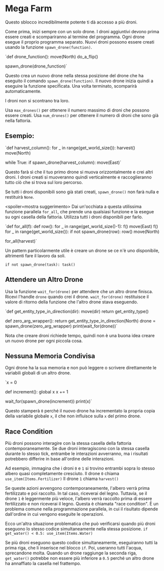 # Mega Farm
Questo sblocco incredibilmente potente ti dà accesso a più droni.

Come prima, inizi sempre con un solo drone. I droni aggiuntivi devono prima essere creati e scompariranno al termine del programma.
Ogni drone esegue il proprio programma separato. Nuovi droni possono essere creati usando la funzione `spawn_drone(function)`.

`def drone_function():
    move(North)
    do_a_flip()

spawn_drone(drone_function)`

Questo crea un nuovo drone nella stessa posizione del drone che ha eseguito il comando `spawn_drone(function)`. Il nuovo drone inizia quindi a eseguire la funzione specificata. Una volta terminato, scomparirà automaticamente.

I droni non si scontrano tra loro.

Usa `max_drones()` per ottenere il numero massimo di droni che possono essere creati.
Usa `num_drones()` per ottenere il numero di droni che sono già nella fattoria.


## Esempio:
`def harvest_column():
    for _ in range(get_world_size()):
        harvest()
        move(North)

while True:
    if spawn_drone(harvest_column):
        move(East)`

Questo farà sì che il tuo primo drone si muova orizzontalmente e crei altri droni. I droni creati si muoveranno quindi verticalmente e raccoglieranno tutto ciò che si trova sul loro percorso.

Se tutti i droni disponibili sono già stati creati, `spawn_drone()` non farà nulla e restituirà `None`.

<spoiler=mostra suggerimento> Dai un'occhiata a questa utilissima funzione parallela `for_all`, che prende una qualsiasi funzione e la esegue su ogni casella della fattoria. Utilizza tutti i droni disponibili per farlo.

`def for_all(f):
	def row():
		for _ in range(get_world_size()-1):
			f()
			move(East)
		f()
	for _ in range(get_world_size()):
		if not spawn_drone(row):
			row()
		move(North)

for_all(harvest)`

Un pattern particolarmente utile è creare un drone se ce n'è uno disponibile, altrimenti fare il lavoro da soli.

`if not spawn_drone(task):
	task()`
</spoiler>

## Attendere un Altro Drone
Usa la funzione `wait_for(drone)` per attendere che un altro drone finisca. Ricevi l'handle `drone` quando crei il drone.
`wait_for(drone)` restituisce il valore di ritorno della funzione che l'altro drone stava eseguendo.

`def get_entity_type_in_direction(dir):
    move(dir)
    return get_entity_type()

def zero_arg_wrapper():
    return get_entity_type_in_direction(North)
drone = spawn_drone(zero_arg_wrapper)
print(wait_for(drone))`

Nota che creare droni richiede tempo, quindi non è una buona idea creare un nuovo drone per ogni piccola cosa.

## Nessuna Memoria Condivisa
Ogni drone ha la sua memoria e non può leggere o scrivere direttamente le variabili globali di un altro drone.

`x = 0

def increment():
    global x
    x += 1

wait_for(spawn_drone(increment))
print(x)`

Questo stamperà `0` perché il nuovo drone ha incrementato la propria copia della variabile globale `x`, il che non influisce sulla `x` del primo drone.

## Race Condition
Più droni possono interagire con la stessa casella della fattoria contemporaneamente. Se due droni interagiscono con la stessa casella durante lo stesso tick, entrambe le interazioni avverranno, ma i risultati potrebbero differire in base all'ordine delle interazioni.

Ad esempio, immagina che i droni `0` e `1` si trovino entrambi sopra lo stesso albero quasi completamente cresciuto.
Il drone `0` chiama
`use_item(Items.Fertilizer)`
Il drone `1` chiama
`harvest()`

Se queste azioni avvengono contemporaneamente, l'albero verrà prima fertilizzato e poi raccolto. In tal caso, riceverai del legno. Tuttavia, se il drone `1` è leggermente più veloce, l'albero verrà raccolto prima di essere fertilizzato e non riceverai il legno.
Questa è chiamata "race condition". È un problema comune nella programmazione parallela, in cui il risultato dipende dall'ordine in cui vengono eseguite le operazioni.

Ecco un'altra situazione problematica che può verificarsi quando più droni eseguono lo stesso codice simultaneamente nella stessa posizione.
`if get_water() < 0.5:
    use_item(Items.Water)`

Se più droni eseguono questo codice simultaneamente, eseguiranno tutti la prima riga, che li inserisce nel blocco `if`. Poi, useranno tutti l'acqua, sprecandone molta.
Quando un drone raggiunge la seconda riga, `get_water()` potrebbe non essere più inferiore a `0.5` perché un altro drone ha annaffiato la casella nel frattempo.